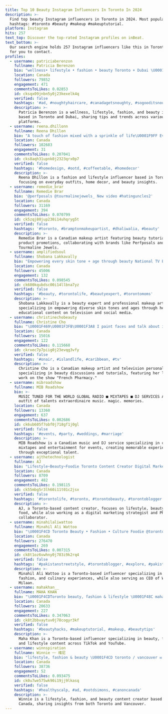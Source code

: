 ```yaml
---
title: Top 10 Beauty Instagram Influencers In Toronto In 2024
description: >-
  Find top beauty Instagram influencers in Toronto in 2024. Most popular
  hashtags: #toronto #beauty #makeup #makeuptutorial.
platform: Instagram
hits: 257
text_top: Discover the top-rated Instagram profiles on inBeat.
text_bottom: >-
  Our search engine holds 257 Instagram influencers like this in Toronto, Canada
  for you to contact.
profiles:
  - username: patriciaberenzon
    fullname: Patricia Berenzon
    bio: "wellness• lifestyle • fashion • beauty Toronto + Dubai \U0001F48Cpatriciabere37@gmail.com ⬇️book a call with me + links"
    location: Canada
    followers: 79852
    engagement: 471
    commentsToLikes: 0.02853
    id: cksqx09jnbn5y0j23kexelk4q
    verified: false
    hashtags: '#ad, #noughtyhaircare, #canadagetsnoughty, #sogooditsnoughty'
    description: >-
      Patricia Berenzon is a wellness, lifestyle, fashion, and beauty influencer
      based in Toronto and Dubai, sharing tips and trends across various
      platforms.
  - username: reena.dhillonn
    fullname: Reena Dhillon
    bio: "A touch of fashion mixed with a sprinkle of life\U0001F9FF Everyday outfits, Decor & Beauty Toronto\U0001F1E8\U0001F1E6"
    location: Canada
    followers: 102683
    engagement: 31
    commentsToLikes: 0.207041
    id: cks8aqh31upnk0j2323qrx0p7
    verified: false
    hashtags: '#homedesign, #ootd, #coffeetable, #homedecor'
    description: >-
      Reena Dhillon is a fashion and lifestyle influencer based in Toronto,
      focusing on everyday outfits, home decor, and beauty insights.
  - username: remedie_brar
    fullname: Remedie Brar
    bio: '@perfposals @tourmalinejewels_ New video #hatinguncles2'
    location: Canada
    followers: 31169
    engagement: 394
    commentsToLikes: 0.070799
    id: ck5zqj80jup230i14uhqryg5t
    verified: false
    hashtags: '#toronto, #bramptonmakeupartist, #dhaliwalia, #beauty'
    description: >-
      Remedie Brar is a Canadian makeup artist featuring beauty tutorials and
      product promotions, collaborating with brands like Perfposals and
      Tourmaline Jewels.
  - username: amplifiedsoul
    fullname: Shobana Lakkavally
    bio: "Empowering every skin tone + age through beauty National TV Beauty Expert @cityline @breakfasttelevision @ctv Global PRO MUAH& Educator MOM \U0001F467\U0001F3FE\U0001F476\U0001F3FD\U0001F436 #40"
    location: Canada
    followers: 45006
    engagement: 132
    commentsToLikes: 0.098545
    id: ck600kqubdsc00i14llbna7yz
    verified: false
    hashtags: '#beauty, #torontolife, #beautyexpert, #torontomoms'
    description: >-
      Shobana Lakkavally is a beauty expert and professional makeup artist,
      specializing in empowering diverse skin tones and ages through her
      educational content on television and social media.
  - username: christinechobeauty
    fullname: Christine Cho
    bio: "\U0001F469\U0001F3FB‍\U0001F3A8 I paint faces and talk about it on TV \U0001F1E8\U0001F1E6 Kimchi-flavoured Canadian living in \U0001F3DD\U0001F1E7\U0001F1E7 Latest show: French Pharmacy \U0001F469\U0001F3FB‍⚕️ ⤵️"
    location: Canada
    followers: 15016
    engagement: 122
    commentsToLikes: 0.115668
    id: ckrxec7p7piig0j23evqg3vfy
    verified: false
    hashtags: '#onair, #islandlife, #caribbean, #tv'
    description: >-
      Christine Cho is a Canadian makeup artist and television personality
      specializing in beauty discussions and tutorials, featuring her latest
      work on the show "French Pharmacy."
  - username: mibroadshow
    fullname: MIB Roadshow
    bio: >-
      MUSIC TUNED FOR THE WORLD GLOBAL RADIO ■ MIXTAPES ■ DJ SERVICES A boutique
      outfit of talents extraordinaire music. magic. memories.
    location: Canada
    followers: 13360
    engagement: 637
    commentsToLikes: 0.002686
    id: ck6ub605f7obf0j718gf1j0gl
    verified: false
    hashtags: '#events, #party, #weddings, #marriage'
    description: >-
      MIB Roadshow is a Canadian music and DJ service specializing in curated
      mixtapes and entertainment for events, creating memorable experiences
      through exceptional talent.
  - username: ajthetechnologist
    fullname: AJ
    bio: "Lifestyle~Beauty~Foodie Toronto Content Creator Digital Marketing Strategist PR/Collabs\U0001F48C: technologist.aj@gmail.com"
    location: Canada
    followers: 8709
    engagement: 482
    commentsToLikes: 0.198115
    id: ck55mbg5r3lh60i11t01c2jsx
    verified: false
    hashtags: '#torontolife, #toronto, #torontobeauty, #torontoblogger'
    description: >-
      AJ, a Toronto-based content creator, focuses on lifestyle, beauty, and
      food, while also working as a digital marketing strategist and PR
      collaborator.
  - username: minahilaliwattoo
    fullname: Minahil Ali Wattoo
    bio: "\U0001F4CD Toronto Beauty • Fashion • Culture Foodie @torontohalalcertified CEO @wearmilaan \U0001F338"
    location: Canada
    followers: 276470
    engagement: 269
    commentsToLikes: 0.007315
    id: ck8t1oz6vwhny0j783i9k2rq4
    verified: false
    hashtags: '#pakistanstreetstyle, #torontoblogger, #explore, #pakistaniincanada'
    description: >-
      Minahil Ali Wattoo is a Toronto-based influencer specializing in beauty,
      fashion, and culinary experiences, while also serving as CEO of Wear
      Milaan.
  - username: mahakhan__
    fullname: MAHA KHAN
    bio: "\U0001F4CDToronto beauty, fashion & lifestyle \U0001F48C mahakhan.info@gmail.com tiktok & youtube ↓"
    location: Canada
    followers: 20633
    engagement: 227
    commentsToLikes: 0.347063
    id: ck8t2bbvaytuv0j78cogyr3kf
    verified: false
    hashtags: '#beautyhacks, #makeuptutorial, #makeup, #beautytips'
    description: >-
      Maha Khan is a Toronto-based influencer specializing in beauty, fashion,
      and lifestyle content across TikTok and YouTube.
  - username: winnspiration
    fullname: Winnie 〰️ 维尼
    bio: "lifestyle, fashion & beauty \U0001F4CD toronto / vancouver ✉️ winnspiration@gmail.com"
    location: Canada
    followers: 38736
    engagement: 52
    commentsToLikes: 0.093475
    id: ck0u7we575wk90i19jj9lkasq
    verified: false
    hashtags: '#healthyscalp, #ad, #ootdsimons, #canoncanada'
    description: >-
      Winnie is a lifestyle, fashion, and beauty content creator based in
      Canada, sharing insights from both Toronto and Vancouver.
---
```


